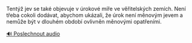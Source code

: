 
Tentýž jev se také objevuje v úrokové míře ve věřitelských zemích. Není třeba cokoli dodávat, abychom ukázali, že úrok není měnovým jevem a nemůže být v dlouhém období ovlivněn měnovými opatřeními.

[🔊 Poslechnout audio](/data/7-paragraphs/audio/chapter_156/para_010-Tent-jev-se-tak-objevuje-v-rokov-me-ve-vi.mp3)
